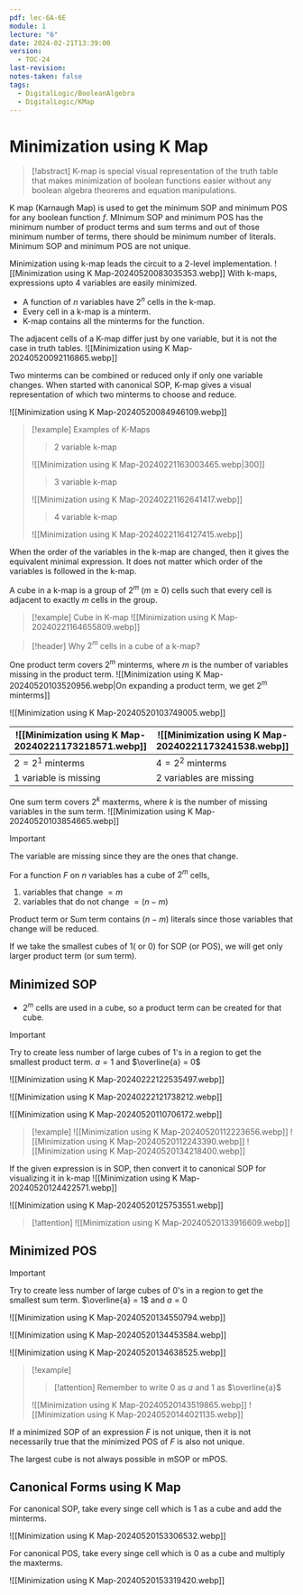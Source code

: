```yaml
---
pdf: lec-6A-6E
module: 1
lecture: "6"
date: 2024-02-21T13:39:00
version:
  - TOC-24
last-revision: 
notes-taken: false
tags:
  - DigitalLogic/BooleanAlgebra
  - DigitalLogic/KMap
---
```

# Minimization using K Map
> [!abstract] 
> K-map is special visual representation of the truth table that makes minimization of boolean functions easier without any boolean algebra theorems and equation manipulations.

K map (Karnaugh Map) is used to get the minimum SOP and minimum POS for any boolean function $f$.
MInimum SOP and minimum POS has the minimum number of product terms and sum terms and out of those minimum number of terms, there should be minimum number of literals.
Minimum SOP and minimum POS are not unique.

Minimization using k-map leads the circuit to a 2-level implementation.
![[Minimization using K Map-20240520083035353.webp]]
With k-maps, expressions upto 4 variables are easily minimized.

- A function of $n$ variables have $2^n$ cells in the k-map.
- Every cell in a k-map is a minterm.
- K-map contains all the minterms for the function.

The adjacent cells of a K-map differ just by one variable, but it is not the case in truth tables.
![[Minimization using K Map-20240520092116865.webp]]

Two minterms can be combined or reduced only if only one variable changes. When started with canonical SOP, K-map gives a visual representation of which two minterms to choose and reduce.

![[Minimization using K Map-20240520084946109.webp]]

> [!example] Examples of K-Maps
>> 2 variable k-map
> 
> ![[Minimization using K Map-20240221163003465.webp|300]]
>> 3 variable k-map
>
> ![[Minimization using K Map-20240221162641417.webp]]
>> 4 variable k-map
> 
> ![[Minimization using K Map-20240221164127415.webp]]

When the order of the variables in the k-map are changed, then it gives the equivalent minimal expression. It does not matter which order of the variables is followed in the k-map.

A cube in a k-map is a group of $2^m$ ($m \ge 0$) cells such that every cell is adjacent to exactly $m$ cells in the group.

> [!example] Cube in K-map
> ![[Minimization using K Map-20240221164655809.webp]]

> [!header] Why $2^m$ cells in a cube of a k-map?

One product term covers $2^m$ minterms, where $m$ is the number of variables missing in the product term.
![[Minimization using K Map-20240520103520956.webp|On expanding a product term, we get $2^m$ minterms]]

![[Minimization using K Map-20240520103749005.webp]]

| ![[Minimization using K Map-20240221173218571.webp]] | ![[Minimization using K Map-20240221173241538.webp]] |
| ---------------------------------------------------- | ---------------------------------------------------- |
| $2 = 2^1$ minterms                                   | $4 = 2^2$ minterms                                   |
| 1 variable is missing                                | 2 variables are missing                              |


One sum term covers $2^k$ maxterms, where $k$ is the number of missing variables in the sum term.
![[Minimization using K Map-20240520103854665.webp]]

> [!important] 
> The variable are missing since they are the ones that change.

For a function $F$ on $n$ variables has a cube of $2^m$ cells,
1. variables that change $= m$
2. variables that do not change $= (n-m)$

Product term or Sum term contains $(n-m)$ literals since those variables that change will be reduced.

If we take the smallest cubes of 1( or 0) for SOP (or POS), we will get only larger product term (or sum term).

## Minimized SOP
- $2^m$ cells are used in a cube, so a product term can be created for that cube.

> [!important] 
> Try to create less number of large cubes of 1's in a region to get the smallest product term.
> $a = 1$ and $\overline{a} = 0$

![[Minimization using K Map-20240222122535497.webp]]

![[Minimization using K Map-20240222121738212.webp]]

![[Minimization using K Map-20240520110706172.webp]]


> [!example] 
> ![[Minimization using K Map-20240520112223656.webp]]
> ![[Minimization using K Map-20240520112243390.webp]]
> ![[Minimization using K Map-20240520134218400.webp]]

If the given expression is in SOP, then convert it to canonical SOP for visualizing it in k-map
![[Minimization using K Map-20240520124422571.webp]]

![[Minimization using K Map-20240520125753551.webp]]

> [!attention] 
> ![[Minimization using K Map-20240520133916609.webp]]

## Minimized POS

> [!important] 
> Try to create less number of large cubes of 0's in a region to get the smallest sum term.
> $\overline{a} = 1$ and $a = 0$

![[Minimization using K Map-20240520134550794.webp]]

![[Minimization using K Map-20240520134453584.webp]]

![[Minimization using K Map-20240520134638525.webp]]


> [!example] 
>> [!attention] 
>>Remember to write 0 as $a$ and 1 as $\overline{a}$
>
> ![[Minimization using K Map-20240520143519865.webp]]
> ![[Minimization using K Map-20240520144021135.webp]]

If a minimized SOP of an expression $F$ is not unique, then it is not necessarily true that the minimized POS of $F$ is also not unique.

The largest cube is not always possible in mSOP or mPOS.

## Canonical Forms using K Map

For canonical SOP, take every singe cell which is 1 as a cube and add the minterms.

![[Minimization using K Map-20240520153306532.webp]]

For canonical POS, take every singe cell which is 0 as a cube and multiply the maxterms.

![[Minimization using K Map-20240520153319420.webp]]

